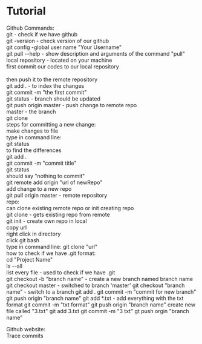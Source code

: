 # Tutorial
<p>
Github Commands:<br>
git - check if we have github<br>
git -version - check version of our github<br>
git config -global user.name "Your Username"<br>
git pull --help - show description and arguments of the command "pull"
local repository - located on your machine<br>
  first commit our codes to our local repository<br><br>
  then push it to the remote repository<br>
  git add . - to index the changes<br>
  git commit -m "the first commit"<br>
  git status - branch should be updated<br>
  git push origin master - push change to remote repo<br>
    master - the branch<br>
git clone<br>
steps for committing a new change:<br>
  make changes to file<br>
  type in command line:<br>
    git status<br>
      to find the differences<br>
    git add .<br>
    git commit -m "commit title"<br>
    git status<br>
      should say "nothing to commit"<br>
    git remote add origin "url of newRepo"<br>
      add change to a new repo<br>
    git pull origin master - remote repository<br>
repo:<br>
  can clone existing remote repo or init creating repo<br>
 git clone - gets existing repo from remote<br>
 git init - create own repo in local<br>
  copy url<br>
  right click in directory<br>
  click git bash<br>
  type in command line: git clone "url"<br>
 how to check if we have .git format:<br>
   cd "Project Name"<br>
   ls --all<br>
    list every file - used to check if we have .git<br>
 git checkout -b "branch name" - create a new branch named branch name
 git checkout master - switched to branch 'master'
  git checkout "branch name" - switch to a branch
 git add .
  git commit -m "commit for new branch"
  git push origin "branch name"
  git add *.txt - add everything with the txt format
  git commit -m "txt format"
  git push origin "branch name"
  create new file called "3.txt"
  git add 3.txt
  git commit -m "3 txt"
  gt push orgin "branch name"
  
  Github website:<br>
    Trace commits<br>
 </p>
